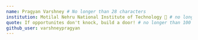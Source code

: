 ```yaml
---
name: Pragyan Varshney # No longer than 28 characters
institution: Motilal Nehru National Institute of Technology 🚩 # no longer than 58 characters
quote: If opportunites don't knock, build a door! # no longer than 100 characters, avoid using quotes(") to guarantee the format remains the same.
github_user: varshneypragyan
---
```

